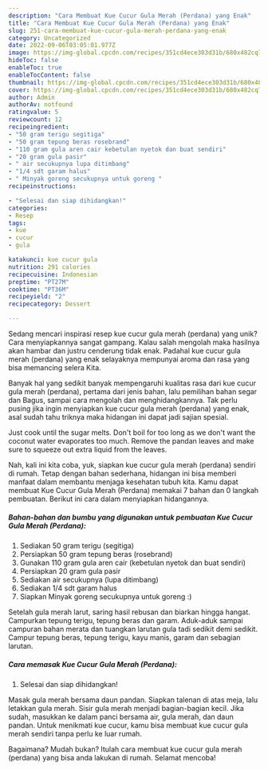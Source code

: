```yaml
---
description: "Cara Membuat Kue Cucur Gula Merah (Perdana) yang Enak"
title: "Cara Membuat Kue Cucur Gula Merah (Perdana) yang Enak"
slug: 251-cara-membuat-kue-cucur-gula-merah-perdana-yang-enak
category: Uncategorized
date: 2022-09-06T03:05:01.977Z
image: https://img-global.cpcdn.com/recipes/351cd4ece303d31b/680x482cq70/kue-cucur-gula-merah-perdana-foto-resep-utama.jpg
hideToc: false
enableToc: true
enableTocContent: false
thumbnail: https://img-global.cpcdn.com/recipes/351cd4ece303d31b/680x482cq70/kue-cucur-gula-merah-perdana-foto-resep-utama.jpg
cover: https://img-global.cpcdn.com/recipes/351cd4ece303d31b/680x482cq70/kue-cucur-gula-merah-perdana-foto-resep-utama.jpg
author: Admin
authorAv: notfound
ratingvalue: 5
reviewcount: 12
recipeingredient:
- "50 gram terigu segitiga"
- "50 gram tepung beras rosebrand"
- "110 gram gula aren cair kebetulan nyetok dan buat sendiri"
- "20 gram gula pasir"
- " air secukupnya lupa ditimbang"
- "1/4 sdt garam halus"
- " Minyak goreng secukupnya untuk goreng "
recipeinstructions:

- "Selesai dan siap dihidangkan!"
categories:
- Resep
tags:
- kue
- cucur
- gula

katakunci: kue cucur gula 
nutrition: 291 calories
recipecuisine: Indonesian
preptime: "PT27M"
cooktime: "PT36M"
recipeyield: "2"
recipecategory: Dessert

---
```





Sedang mencari inspirasi resep kue cucur gula merah (perdana) yang unik? Cara menyiapkannya sangat gampang. Kalau salah mengolah maka hasilnya akan hambar dan justru cenderung tidak enak. Padahal kue cucur gula merah (perdana) yang enak selayaknya mempunyai aroma dan rasa yang bisa memancing selera Kita.





Banyak hal yang sedikit banyak mempengaruhi kualitas rasa dari kue cucur gula merah (perdana), pertama dari jenis bahan, lalu pemilihan bahan segar dan Bagus, sampai cara mengolah dan menghidangkannya. Tak perlu pusing jika ingin menyiapkan kue cucur gula merah (perdana) yang enak,      asal sudah tahu triknya maka hidangan ini dapat jadi sajian spesial.














Just cook until the sugar melts. Don&#39;t boil for too long as we don&#39;t want the coconut water evaporates too much. Remove the pandan leaves and make sure to squeeze out extra liquid from the leaves.






Nah, kali ini kita coba, yuk, siapkan kue cucur gula merah (perdana) sendiri di rumah. Tetap dengan bahan sederhana, hidangan ini bisa memberi manfaat dalam membantu menjaga kesehatan tubuh kita. Kamu dapat membuat Kue Cucur Gula Merah (Perdana) memakai 7 bahan dan 0 langkah pembuatan. Berikut ini cara dalam menyiapkan hidangannya.

<!--inarticleads1-->

##### Bahan-bahan dan bumbu yang digunakan untuk pembuatan Kue Cucur Gula Merah (Perdana):

1. Sediakan 50 gram terigu (segitiga)
1. Persiapkan 50 gram tepung beras (rosebrand)
1. Gunakan 110 gram gula aren cair (kebetulan nyetok dan buat sendiri)
1. Persiapkan 20 gram gula pasir
1. Sediakan  air secukupnya (lupa ditimbang)
1. Sediakan 1/4 sdt garam halus
1. Siapkan  Minyak goreng secukupnya untuk goreng :)


Setelah gula merah larut, saring hasil rebusan dan biarkan hingga hangat. Campurkan tepung terigu, tepung beras dan garam. Aduk-aduk sampai campuran bahan merata dan tuangkan larutan gula tadi sedikit demi sedikit. Campur tepung beras, tepung terigu, kayu manis, garam dan sebagian larutan. 

<!--inarticleads2-->

##### Cara memasak Kue Cucur Gula Merah (Perdana):


1. Selesai dan siap dihidangkan!

Masak gula merah bersama daun pandan. Siapkan talenan di atas meja, lalu letakkan gula merah. Sisir gula merah menjadi bagian-bagian kecil. Jika sudah, masukkan ke dalam panci bersama air, gula merah, dan daun pandan. Untuk menikmati kue cucur, kamu bisa membuat kue cucur gula merah sendiri tanpa perlu ke luar rumah. 

Bagaimana? Mudah bukan? Itulah cara membuat kue cucur gula merah (perdana) yang bisa anda lakukan di rumah. Selamat mencoba!
